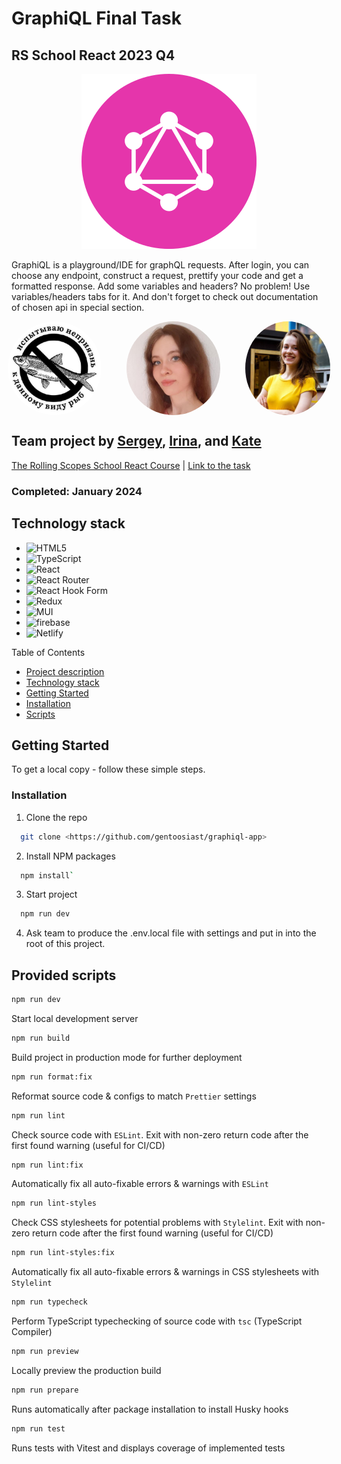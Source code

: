 # GraphiQL Final Task

## RS School React 2023 Q4

<!-- PROJECT LOGO -->
<div style='text-align: center'>
  <img src='public/small-favicon.svg'>
</div>

GraphiQL is a playground/IDE for graphQL requests. After login, you can choose any endpoint, construct a request, prettify your code and get a formatted response. Add some variables and headers? No problem! Use variables/headers tabs for it. And don't forget to check out documentation of chosen api in special section.

<div style="display: flex; justify-content: center; gap: 40px">
  <img src="public/1.jpg" alt="Sergey" width="150px" height="150px" style="border-radius: 50%">
  <img src="public/2.jpg" alt="Irina" width="150px" height="150px" style="border-radius: 50%">
  <img src="public/kate.jpg" alt="Kate" width="150px" height="150px" style="border-radius: 50%">
</div>

## Team project by [Sergey](https://github.com/gentoosiast), [Irina](https://github.com/Irina-Grebennikova), and [Kate](https://github.com/KateGoncharik)

[The Rolling Scopes School React Course](https://rs.school/react/) | [Link to the task](https://github.com/rolling-scopes-school/tasks/blob/master/react/modules/graphiql.md)

### Completed: January 2024

## Technology stack

- ![HTML5](https://img.shields.io/badge/html5-%23E34F26.svg?style=for-the-badge&logo=html5&logoColor=white)
- ![TypeScript](https://img.shields.io/badge/typescript-%23007ACC.svg?style=for-the-badge&logo=typescript&logoColor=white)
- ![React](https://img.shields.io/badge/react-%2320232a.svg?style=for-the-badge&logo=react&logoColor=%2361DAFB)
- ![React Router](https://img.shields.io/badge/React_Router-CA4245?style=for-the-badge&logo=react-router&logoColor=white)
- ![React Hook Form](https://img.shields.io/badge/React%20Hook%20Form-%23EC5990.svg?style=for-the-badge&logo=reacthookform&logoColor=white)
- ![Redux](https://img.shields.io/badge/redux-%23593d88.svg?style=for-the-badge&logo=redux&logoColor=white)
- ![MUI](https://img.shields.io/badge/MUI-%230081CB.svg?style=for-the-badge&logo=mui&logoColor=white)
- ![firebase](https://img.shields.io/badge/firebase-ffca28?style=for-the-badge&logo=firebase&logoColor=black)
- ![Netlify](https://img.shields.io/badge/netlify-%23000000.svg?style=for-the-badge&logo=netlify&logoColor=#00C7B7)

<!-- TABLE OF CONTENTS -->

Table of Contents

- [Project description](#rs-school-react-2023-q4)
- [Technology stack](#technology-stack)
- [Getting Started](#getting-started)
- [Installation](#installation)
- [Scripts](#provided-scripts)

<!-- GETTING STARTED -->

## Getting Started

To get a local copy - follow these simple steps.

### Installation

1. Clone the repo

```sh
  git clone <https://github.com/gentoosiast/graphiql-app>
```

2. Install NPM packages

```sh
  npm install`
```

3. Start project

```sh
  npm run dev
```

4. Ask team to produce the .env.local file with settings and put in into the root of this project.

<!-- SCRIPTS -->

## Provided scripts

```sh
npm run dev
```

Start local development server

```sh
npm run build
```

Build project in production mode for further deployment

```sh
npm run format:fix
```

Reformat source code & configs to match `Prettier` settings

```sh
npm run lint
```

Check source code with `ESLint`. Exit with non-zero return code after the first found warning (useful for CI/CD)

```sh
npm run lint:fix
```

Automatically fix all auto-fixable errors & warnings with `ESLint`

```sh
npm run lint-styles
```

Check CSS stylesheets for potential problems with `Stylelint`. Exit with non-zero return code after the first found warning (useful for CI/CD)

```sh
npm run lint-styles:fix
```

Automatically fix all auto-fixable errors & warnings in CSS stylesheets with `Stylelint`

```sh
npm run typecheck
```

Perform TypeScript typechecking of source code with `tsc` (TypeScript Compiler)

```sh
npm run preview
```

Locally preview the production build

```sh
npm run prepare
```

Runs automatically after package installation to install Husky hooks

```sh
npm run test
```

Runs tests with Vitest and displays coverage of implemented tests
